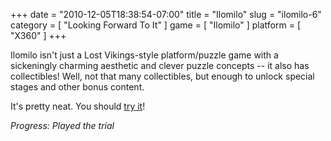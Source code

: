 +++
date = "2010-12-05T18:38:54-07:00"
title = "Ilomilo"
slug = "ilomilo-6"
category = [ "Looking Forward To It" ]
game = [ "Ilomilo" ]
platform = [ "X360" ]
+++

Ilomilo isn't just a Lost Vikings-style platform/puzzle game with a sickeningly charming aesthetic and clever puzzle concepts -- it also has collectibles!  Well, not that many collectibles, but enough to unlock special stages and other bonus content.

It's pretty neat.  You should <a href="http://www.joystiq.com/2010/11/27/get-early-access-to-ilomilo-on-xbox-live-right-now/">try it</a>!

<i>Progress: Played the trial</i>